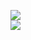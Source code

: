 [![](https://img.shields.io/badge/Made%20With-Github%20Spray-lightgrey.svg?style=for-the-badge&logo=github)](https://github.com/Annihil/github-spray#20149)  
[![](https://i.imgur.com/2DrTn0Z.gif)](https://github.com/Annihil/github-spray)